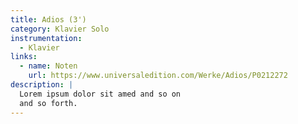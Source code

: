 ```yaml
---
title: Adios (3')
category: Klavier Solo
instrumentation:
  - Klavier
links:
  - name: Noten
    url: https://www.universaledition.com/Werke/Adios/P0212272
description: |
  Lorem ipsum dolor sit amed and so on
  and so forth.
---
```

